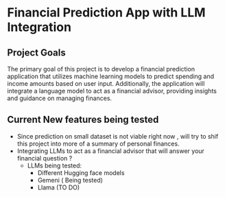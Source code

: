 # Financial Prediction App with LLM Integration

## Project Goals

The primary goal of this project is to develop a financial prediction application that utilizes machine learning models to predict spending and income amounts based on user input. Additionally, the application will integrate a language model to act as a financial advisor, providing insights and guidance on managing finances.

## Current New features being tested 

- Since prediction on small dataset is not viable right now , will try to shif this project into more of a summary of personal finances.
- Integrating LLMs to act as a financial advisor that will answer your financial question ?
   - LLMs being tested: 
      - Different Hugging face models
      - Gemeni ( Being tested)
      - Llama (TO DO)